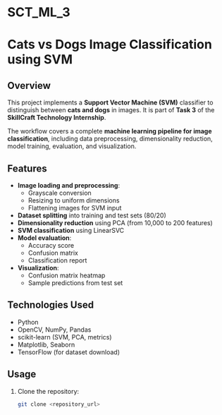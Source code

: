 # SCT_ML_3
# Cats vs Dogs Image Classification using SVM

## Overview
This project implements a **Support Vector Machine (SVM)** classifier to distinguish between **cats and dogs** in images. It is part of **Task 3** of the **SkillCraft Technology Internship**.

The workflow covers a complete **machine learning pipeline for image classification**, including data preprocessing, dimensionality reduction, model training, evaluation, and visualization.

## Features
- **Image loading and preprocessing**:
  - Grayscale conversion
  - Resizing to uniform dimensions
  - Flattening images for SVM input
- **Dataset splitting** into training and test sets (80/20)
- **Dimensionality reduction** using PCA (from 10,000 to 200 features)
- **SVM classification** using LinearSVC
- **Model evaluation**:
  - Accuracy score
  - Confusion matrix
  - Classification report
- **Visualization**:
  - Confusion matrix heatmap
  - Sample predictions from test set

## Technologies Used
- Python  
- OpenCV, NumPy, Pandas  
- scikit-learn (SVM, PCA, metrics)  
- Matplotlib, Seaborn  
- TensorFlow (for dataset download)

## Usage
1. Clone the repository:
   ```bash
   git clone <repository_url>
